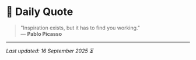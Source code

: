 # 📜 Daily Quote

> "Inspiration exists, but it has to find you working."  
> — **Pablo Picasso**

---

_Last updated: 16 September 2025 ⏳_
